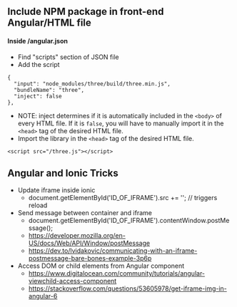 ## Include NPM package in front-end Angular/HTML file

#### Inside /angular.json

- Find "scripts" section of JSON file
- Add the script

```
{
  "input": "node_modules/three/build/three.min.js",
  "bundleName": "three",
  "inject": false
},
```

  - NOTE: inject determines if it is automatically included in the ```<body>``` of every HTML file. If it is ```false```, you will have to manually import it in the ```<head>``` tag of the desired HTML file.
- Import the library in the ```<head>``` tag of the desired HTML file.

```
<script src="/three.js"></script>
```

## Angular and Ionic Tricks
- Update iframe inside ionic
  - document.getElementById('ID_OF_IFRAME').src += ''; // triggers reload
- Send message between container and iframe
  - document.getElementById('ID_OF_IFRAME').contentWindow.postMessage();
  - https://developer.mozilla.org/en-US/docs/Web/API/Window/postMessage
  - https://dev.to/lvidakovic/communicating-with-an-iframe-postmessage-bare-bones-example-3p6p
- Access DOM or child elements from Angular component
  - https://www.digitalocean.com/community/tutorials/angular-viewchild-access-component
  - https://stackoverflow.com/questions/53605978/get-iframe-img-in-angular-6